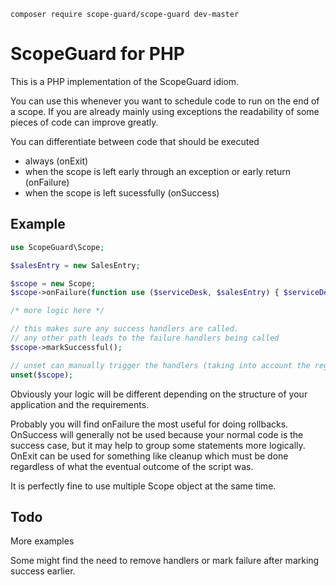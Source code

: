 
```
composer require scope-guard/scope-guard dev-master
```

# ScopeGuard for PHP

This is a PHP implementation of the ScopeGuard idiom.

You can use this whenever you want to schedule code to run on the end of a scope. If you are already mainly using exceptions the readability of some pieces of code can improve greatly.

You can differentiate between code that should be executed
* always (onExit)
* when the scope is left early through an exception or early return (onFailure)
* when the scope is left sucessfully (onSuccess)

## Example

```php
use ScopeGuard\Scope;

$salesEntry = new SalesEntry;

$scope = new Scope;
$scope->onFailure(function use ($serviceDesk, $salesEntry) { $serviceDesk->alertRepresentative($salesEntry); }); 

/* more logic here */

// this makes sure any success handlers are called. 
// any other path leads to the failure handlers being called
$scope->markSuccessful(); 

// unset can manually trigger the handlers (taking into account the regular reference-counting semantics)
unset($scope);
```

Obviously your logic will be different depending on the structure of your application and the requirements.

Probably you will find onFailure the most useful for doing rollbacks. OnSuccess will generally not be used because your normal code is the success case, but it may help to group some statements more logically. OnExit can be used for something like cleanup which must be done regardless of what the eventual outcome of the script was.

It is perfectly fine to use multiple Scope object at the same time.

## Todo

More examples

Some might find the need to remove handlers or mark failure after marking success earlier.
